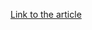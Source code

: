 [Link to the article](https://www.welivesecurity.com/en/cybersecurity/building-cyber-resilience-lessons-learned-crowdstrike-incident/)
